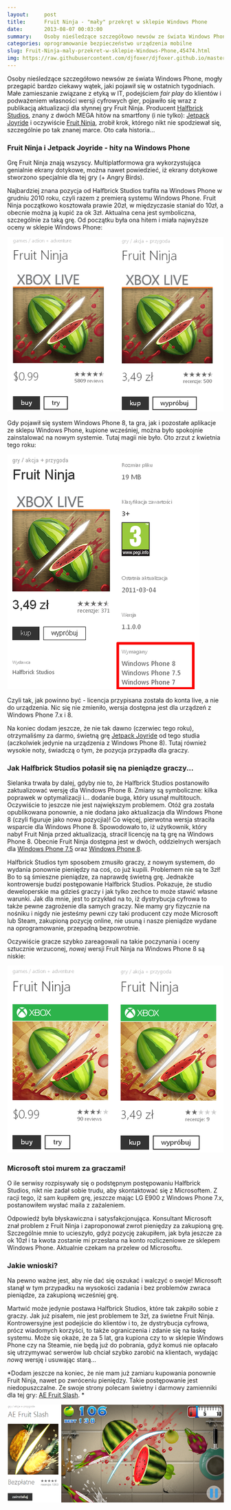 ```yaml
---
layout:     post
title:      Fruit Ninja - "mały" przekręt w sklepie Windows Phone
date:       2013-08-07 00:03:00
summary:    Osoby nieśledzące szczegółowo newsów ze świata Windows Phone, mogły przegapić bardzo ciekawy wątek, jaki pojawił się w ostatnich tygodniach. Małe zamieszanie związane z etyką w IT, podejściem fair play do klientów i podważeniem własności wersji cyfrowych gier, pojawiło się wraz z publikacją aktualizacji dla słynnej gry Fruit Ninja. Producent Halfbrick Studios,  znany z dwóch MEGA hitów na smartfon...
categories: oprogramowanie bezpieczeństwo urządzenia mobilne
slug: Fruit-Ninja-maly-przekret-w-sklepie-Windows-Phone,45474.html
img: https://raw.githubusercontent.com/djfoxer/djfoxer.github.io/master/_img/2013-8-7-_98_/g_-_-x-_-_-_x20130806232503_0.png
---
```




Osoby nieśledzące szczegółowo newsów ze świata Windows Phone, mogły przegapić bardzo ciekawy wątek, jaki pojawił się w ostatnich tygodniach. Małe zamieszanie związane z etyką w IT, podejściem  *fair play*  do klientów i podważeniem własności wersji cyfrowych gier, pojawiło się wraz z publikacją aktualizacji dla słynnej gry Fruit Ninja. Producent [Halfbrick Studios](http://www.windowsphone.com/pl-PL/store/publishers?publisherId=Halfbrick%2BStudios&appId=49c69a08-60fe-df11-9264-00237de2db9e),  znany z dwóch MEGA hitów na smartfony (i nie tylko): [Jetpack Joyride](http://www.windowsphone.com/pl-pl/store/app/jetpack-joyride/d5969251-fef6-451d-a224-0613686188a6)  i oczywiście [Fruit Ninja](http://www.windowsphone.com/pl-pl/store/app/fruit-ninja/1928d4d7-68c9-4170-b284-a264fde14f1f),  zrobił krok, którego nikt nie spodziewał się, szczególnie po tak znanej marce. Oto cała historia...



### Fruit Ninja i Jetpack Joyride - hity na Windows Phone


Grę Fruit Ninja znają wszyscy. Multiplatformowa gra wykorzystująca genialnie ekrany dotykowe, można nawet powiedzieć, iż ekrany dotykowe stworzono specjalnie dla tej gry (+ Angry Birds). 

Najbardziej znana pozycja od Halfbrick Studios trafiła na Windows Phone w grudniu 2010 roku, czyli razem z premierą systemu Windows Phone. Fruit Ninja początkowo kosztowała prawie 20zł, w międzyczasie staniał do 10zł, a obecnie można ją kupić za ok 3zł. Aktualna cena jest symboliczna, szczególnie za taką grę. Od początku była ona hitem i miała najwyższe oceny w sklepie Windows Phone:



![desk](https://raw.githubusercontent.com/djfoxer/djfoxer.github.io/master/_img/2013-8-7-_98_/g_-_-x-_-_-_x20130806232503_0.png)



Gdy pojawił się system Windows Phone 8, ta gra, jak i pozostałe aplikacje ze sklepu Windows Phone, kupione wcześniej, można było spokojnie zainstalować na nowym systemie. Tutaj magii nie było. Oto zrzut z kwietnia tego roku:



![desk](https://raw.githubusercontent.com/djfoxer/djfoxer.github.io/master/_img/2013-8-7-_98_/g_-_-x-_-_-_x20130806232749_0.png)



Czyli tak, jak powinno być - licencja przypisana została do konta live, a nie do urządzenia. Nic się nie zmieniło, wersja dostępna jest dla urządzeń z Windows Phone 7.x i 8.

Na koniec dodam jeszcze, że nie tak dawno (czerwiec tego roku), otrzymaliśmy za darmo, świetną grę [Jetpack Joyride](http://www.windowsphone.com/pl-pl/store/app/jetpack-joyride/d5969251-fef6-451d-a224-0613686188a6)  od tego studia (aczkolwiek jedynie na urządzenia z Windows Phone 8). Tutaj również wysokie noty, świadczą o tym, że pozycja przypadła dla graczy.




### Jak Halfbrick Studios połasił się na pieniądze graczy...


Sielanka trwała by dalej, gdyby nie to, że Halfbrick Studios postanowiło zaktualizować wersję dla Windows Phone 8. Zmiany są symboliczne: kilka poprawek w optymalizacji i... dodanie buga, który usunął multitouch. Oczywiście to jeszcze nie jest największym problemem. Otóż gra została opublikowana ponownie, a nie dodana jako aktualizacja dla Windows Phone 8 (czyli figuruje jako nowa pozycjia)! Co więcej, pierwotna wersja straciła wsparcie dla Windows Phone 8. Spowodowało to, iż użytkownik, który nabył Fruit Ninja przed aktualizacją, stracił licencję na tą grę na Windows Phone 8. Obecnie Fruit Ninja dostępna jest w dwóch, oddzielnych wersjach dla [Windows Phone 7.5](http://www.windowsphone.com/pl-pl/store/app/fruit-ninja/49c69a08-60fe-df11-9264-00237de2db9e)  oraz [Windows Phone 8](http://www.windowsphone.com/pl-pl/store/app/fruit-ninja/1928d4d7-68c9-4170-b284-a264fde14f1f). 

Halfbrick Studios tym sposobem zmusiło graczy, z nowym systemem, do wydania ponownie pieniędzy na coś, co już kupili. Problemem nie są te 3zł! Bo to są śmieszne pieniądze, za naprawdę świetną grę. Jednakże kontrowersje budzi postępowanie Halfbrick Studios. Pokazuje, że studio deweloperskie ma gdzieś graczy i jak tylko zechce to może stawić własne warunki. Jak dla mnie, jest to przykład na to, iż dystrybucja cyfrowa to także pewne zagrożenie dla samych graczy. Nie mamy gry fizycznie na nośniku i nigdy nie jesteśmy pewni czy taki producent czy może Microsoft lub Steam, zakupioną pozycję online, nie usuną i nasze pieniądze wydane na oprogramowanie, przepadną bezpowrotnie. 

Oczywiście gracze szybko zareagowali na takie poczynania i oceny sztucznie wrzuconej,  *nowej*  wersji Fruit Ninja na Windows Phone 8 są niskie:




![desk](https://raw.githubusercontent.com/djfoxer/djfoxer.github.io/master/_img/2013-8-7-_98_/g_-_-x-_-_-_x20130806232501_0.png)






### Microsoft stoi murem za graczami!


O ile serwisy rozpisywały się o podstępnym postępowaniu Halfbrick Studios, nikt nie zadał sobie trudu, aby skontaktować się z Microsoftem. Z racji tego, iż sam kupiłem grę, jeszcze mając LG E900 z Windows Phone 7.x, postanowiłem wysłać maila z zażaleniem.

Odpowiedź była błyskawiczna i satysfakcjonująca. Konsultant Microsoft znał problem z Fruit Ninja i zaproponował zwrot pieniędzy za zakupioną grę. Szczególnie mnie to ucieszyło, gdyż pozycję zakupiłem, jak była jeszcze za ok 10zł i ta kwota zostanie mi przesłana na konto rozliczeniowe ze sklepem Windows Phone. Aktualnie czekam na przelew od Microsoftu.



### Jakie wnioski?


Na pewno ważne jest, aby nie dać się oszukać i walczyć o swoje! Microsoft stanął w tym przypadku na wysokości zadania i bez problemów zwraca pieniądze, za zakupioną wcześniej grę. 

Martwić może jedynie postawa Halfbrick Studios, które tak zakpiło sobie z graczy. Jak już pisałem, nie jest problemem te 3zł, za świetne Fruit Ninja. Kontrowersyjne jest podejście do klientów i to, że  dystrybucja cyfrowa, prócz wiadomych korzyści, to także ograniczenia i zdanie się na łaskę systemu. Może się okaże, że za 5 lat, gra kupiona czy to w sklepie Windows Phone czy na Steamie, nie będą już do pobrania, gdyż komuś nie opłacało się utrzymywać serwerów lub chciał szybko zarobić na klientach, wydając  *nową*  wersję i usuwając starą...


 *Dodam jeszcze na koniec, że nie mam już zamiaru kupowania ponownie Fruit Ninja, nawet po zwróceniu pieniędzy. Takie postępowanie jest niedopuszczalne. Ze swoje strony polecam świetny i darmowy zamienniki dla tej gry: [AE Fruit Slash](http://www.windowsphone.com/pl-pl/store/app/ae-fruit-slash/0456cf7d-1802-4e07-8120-304a06cbdbf1). *  



![desk](https://raw.githubusercontent.com/djfoxer/djfoxer.github.io/master/_img/2013-8-7-_98_/g_-_-x-_-_-_x20130807080846_0.png)

